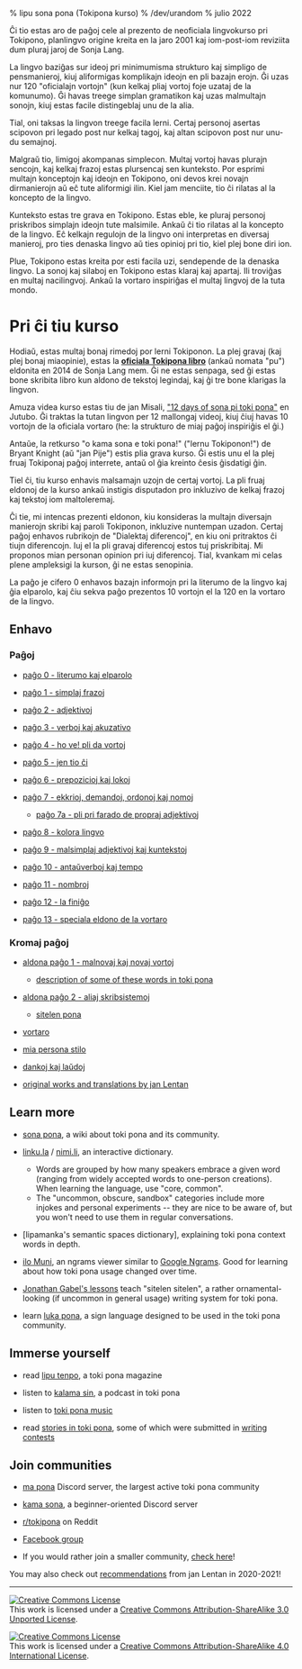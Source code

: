 % lipu sona pona (Tokipona kurso)
% /dev/urandom
% julio 2022

Ĉi tio estas aro de paĝoj cele al prezento de neoficiala lingvokurso pri
Tokipono, planlingvo origine kreita en la jaro 2001 kaj iom-post-iom reviziita
dum pluraj jaroj de Sonja Lang.

La lingvo baziĝas sur ideoj pri minimumisma strukturo kaj simpligo
de pensmanieroj, kiuj aliformigas komplikajn ideojn en pli bazajn erojn.
Ĝi uzas nur 120 "oficialajn vortojn" (kun kelkaj pliaj vortoj foje uzataj
de la komunumo). Ĝi havas treege simplan gramatikon kaj uzas malmultajn
sonojn, kiuj estas facile distingeblaj unu de la alia.

Tial, oni taksas la lingvon treege facila lerni. Certaj personoj asertas
scipovon pri legado post nur kelkaj tagoj, kaj altan scipovon post 
nur unu-du semajnoj.

Malgraŭ tio, limigoj akompanas simplecon. Multaj vortoj havas plurajn sencojn,
kaj kelkaj frazoj estas plursencaj sen kunteksto.
Por esprimi multajn konceptojn kaj ideojn en Tokipono, oni devos krei novajn
dirmanierojn aŭ eĉ tute aliformigi ilin. Kiel jam menciite, tio ĉi rilatas al
la koncepto de la lingvo.

Kunteksto estas tre grava en Tokipono. Estas eble, ke pluraj personoj
priskribos simplajn ideojn tute malsimile. Ankaŭ ĉi tio rilatas al
la koncepto de la lingvo. Eĉ kelkajn regulojn de la lingvo oni interpretas en
diversaj manieroj, pro ties denaska lingvo aŭ ties opinioj pri tio, kiel plej bone
diri ion.

Plue, Tokipono estas kreita por esti facila uzi, sendepende de la
denaska lingvo. La sonoj kaj silaboj en Tokipono estas klaraj kaj apartaj.
Ili troviĝas en multaj nacilingvoj. Ankaŭ la vortaro inspiriĝas el multaj
lingvoj de la tuta mondo.

# Pri ĉi tiu kurso

Hodiaŭ, estas multaj bonaj rimedoj por lerni Tokiponon. La plej gravaj
(kaj plej bonaj miaopinie), estas la [**oficiala Tokipona libro**](https://Tokipona.org/) 
(ankaŭ nomata "pu") eldonita en 2014 de Sonja Lang mem. Ĝi ne estas senpaga,
sed ĝi estas bone skribita libro kun aldono de tekstoj legindaj, kaj ĝi
tre bone klarigas la lingvon.

Amuza videa kurso estas tiu de jan Misali, 
["12 days of sona pi toki pona"](https://www.youtube.com/watch?v=4L-dvvng4Zc)
en Jutubo. Ĝi traktas la tutan lingvon per 12 mallongaj videoj, kiuj ĉiuj
havas 10 vortojn de la oficiala vortaro (he: la strukturo de miaj paĝoj
inspiriĝis el ĝi.)

Antaŭe, la retkurso "o kama sona e toki pona!" ("lernu Tokiponon!") de
Bryant Knight (aŭ "jan Pije") estis plia grava kurso.
Ĝi estis unu el la plej fruaj Tokiponaj paĝoj interrete, antaŭ ol ĝia kreinto
ĉesis ĝisdatigi ĝin.

Tiel ĉi, tiu kurso enhavis malsamajn uzojn de certaj vortoj. La pli fruaj
eldonoj de la kurso ankaŭ instigis disputadon pro inkluzivo de kelkaj frazoj
kaj tekstoj iom maltoleremaj.

Ĉi tie, mi intencas prezenti eldonon, kiu konsideras la multajn diversajn
manierojn skribi kaj paroli Tokiponon, inkluzive nuntempan uzadon.
Certaj paĝoj enhavos rubrikojn de "Dialektaj diferencoj", en kiu oni pritraktos
ĉi tiujn diferencojn. Iuj el la pli gravaj diferencoj estos tuj priskribitaj.
Mi proponos mian personan opinion pri iuj diferencoj. Tial, kvankam mi celas
plene ampleksigi la kurson, ĝi ne estas senopinia.

La paĝo je cifero 0 enhavos bazajn informojn pri la literumo de la lingvo
kaj ĝia elparolo, kaj ĉiu sekva paĝo prezentos 10 vortojn el la 120 en
la vortaro de la lingvo.

## Enhavo

### Paĝoj

* [paĝo 0 - literumo kaj elparolo](eo/0)

* [paĝo 1 - simplaj frazoj](eo/1)

* [paĝo 2 - adjektivoj](eo/2)

* [paĝo 3 - verboj kaj akuzativo](eo/3)

* [paĝo 4 - ho ve! pli da vortoj](eo/4)

* [paĝo 5 - jen tio ĉi](eo/5)

* [paĝo 6 - prepozicioj kaj lokoj](eo/6)

* [paĝo 7 - ekkrioj, demandoj, ordonoj kaj nomoj](eo/7)

  * [paĝo 7a - pli pri farado de propraj adjektivoj](eo/7a)

* [paĝo 8 - kolora lingvo](eo/8)

* [paĝo 9 - malsimplaj adjektivoj kaj kuntekstoj](eo/9)

* [paĝo 10 - antaŭverboj kaj tempo](eo/10)

* [paĝo 11 - nombroj](eo/11)

* [paĝo 12 - la finiĝo](eo/12)

* [paĝo 13 - speciala eldono de la vortaro](eo/13)

### Kromaj paĝoj

* [aldona paĝo 1 - malnovaj kaj novaj vortoj](eo/x1)
  * [description of some of these words in toki pona](nimi_pi_pu_ala/)

* [aldona paĝo 2 - aliaj skribsistemoj](eo/x2)
  * [sitelen pona](eo/sitelen_pona)

* [vortaro](eo/dictionary)

* [mia persona stilo](personal_style/)

* [dankoj kaj laŭdoj](credits/)

* [original works and translations by jan Lentan](lentan)

<!-- This Google Docs page is unmaintained and should not be shown to users! -->
<!-- If you would like to bring it up to date, please reach out. -->
<!--
### Alternative versions

* [Google Docs version](https://docs.google.com/document/d/1uZ-OqpATrjJwCRRvKLEoT16mphES4Id_za_gHmrtEQ4/edit?usp=sharing)
-->

## Learn more

* [sona pona](https://sona.pona.la), a wiki about toki pona and its community.

* [linku.la](https://linku.la/) / [nimi.li](https://nimi.li/),
  an interactive dictionary.

  * Words are grouped by how many speakers embrace a given word (ranging from
    widely accepted words to one-person creations). When learning the language,
    use "core, common".
  * The "uncommon, obscure, sandbox" categories include more injokes and
    personal experiments -- they are nice to be aware of, but you won't need to
    use them in regular conversations.

* [lipamanka's semantic spaces dictionary], explaining toki pona context words
  in depth.

* [ilo Muni](https://gregdan3.github.io/ilo-muni/), an ngrams viewer
  similar to [Google Ngrams](https://books.google.com/ngrams/).
  Good for learning about how toki pona usage changed over time.

* [Jonathan Gabel's lessons](https://jonathangabel.com/toki-pona)
  teach "sitelen sitelen", a rather ornamental-looking (if uncommon
  in general usage) writing system for toki pona.

* learn [luka pona](https://luka.pona.la/), a sign language designed
  to be used in the toki pona community.

## Immerse yourself

* read [lipu tenpo](https://liputenpo.org), a toki pona magazine

* listen to [kalama sin](https://www.youtube.com/playlist?list=PLjOmpMyMxd8Qs2mAXcLk817tQy_AQj09u), a podcast in toki pona

<!-- 
  Currently links to a suno pi toki pona music playlist.
  In the future, it would be good to have a permanent link
  for high quality music.
-->
* listen to [toki pona music](https://www.youtube.com/playlist?list=PLeCE5N29ioyUbj_lvYm9IdGJnE2HPacVv)

<!--
  As of 2024, kulupu Lapo is an ongoing project to pool toki pona literature
  into one readily accessible place. The project is in its earliest stages and
  does not warrant being shown here. Hopefully eventually that changes.
-->
* read [stories in toki pona](https://sona.pona.la/wiki/Literature),
  some of which were submitted in [writing contests](https://utala.pona.la)

## Join communities

* [ma pona](https://discord.gg/mapona) Discord server,
  the largest active toki pona community

* [kama sona](https://discord.gg/ChC6qtVsSE), a beginner-oriented Discord server

* [r/tokipona](https://reddit.com/r/tokipona) on Reddit

* [Facebook group](https://www.facebook.com/groups/sitelen)

* If you would rather join a smaller community,
  [check here](https://sona.pona.la/wiki/Communities)!

You may also check out [recommendations](/recs_2021/) from jan Lentan in 2020-2021!

---

<a rel="license" href="http://creativecommons.org/licenses/by-sa/3.0/"><img
alt="Creative Commons License" style="border-width:0"
src="https://i.creativecommons.org/l/by-sa/3.0/88x31.png" /></a><br />This work
is licensed under a <a rel="license"
href="http://creativecommons.org/licenses/by-sa/3.0/">Creative Commons
Attribution-ShareAlike 3.0 Unported License</a>.

<a rel="license" href="http://creativecommons.org/licenses/by-sa/4.0/"><img
alt="Creative Commons License" style="border-width:0"
src="https://i.creativecommons.org/l/by-sa/4.0/88x31.png" /></a><br />This work
is licensed under a <a rel="license"
href="http://creativecommons.org/licenses/by-sa/4.0/">Creative Commons
Attribution-ShareAlike 4.0 International License</a>.

